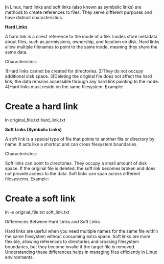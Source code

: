 In Linux, hard links and soft links (also known as symbolic links) are methods to create references to files. They serve different purposes and have distinct characteristics.

**Hard Links**

A hard link is a direct reference to the inode of a file. Inodes store metadata about files, such as permissions, ownership, and location on disk. Hard links allow multiple filenames to point to the same inode, meaning they share the same data.

Characteristics:

1)Hard links cannot be created for directories.
2)They do not occupy additional disk space.
3)Deleting the original file does not affect the hard link; the data remains accessible through any hard link pointing to the inode.
4)Hard links must reside on the same filesystem.
Example:

# Create a hard link    
ln original_file.txt hard_link.txt


**Soft Links (Symbolic Links)**

A soft link is a special type of file that points to another file or directory by name. It acts like a shortcut and can cross filesystem boundaries.

Characteristics:

Soft links can point to directories.
They occupy a small amount of disk space.
If the original file is deleted, the soft link becomes broken and does not provide access to the data.
Soft links can span across different filesystems.
Example:

# Create a soft link
ln -s original_file.txt soft_link.txt

Differences Between Hard Links and Soft Links


Hard links are useful when you need multiple names for the same file within the same filesystem without consuming extra space. Soft links are more flexible, allowing references to directories and crossing filesystem boundaries, but they become invalid if the target file is removed. Understanding these differences helps in managing files efficiently in Linux environments.
